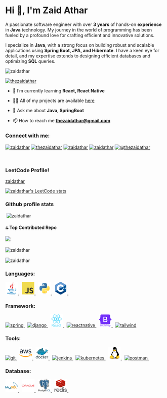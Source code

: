 <h1>Hi 👋, I'm Zaid Athar</h1>
<p>
  
  A passionate software engineer with over **3 years** of hands-on **experience** in **Java** technology. My journey in the world of programming has been fueled by a profound love for crafting efficient and innovative solutions.
</p>
<p> 
  
  I specialize in **Java**, with a strong focus on building robust and scalable applications using **Spring Boot, JPA, and Hibernate**. I have a keen eye for detail, and my expertise extends to designing efficient databases and optimizing **SQL** queries.
</p>
<p align="left"> <img src="https://komarev.com/ghpvc/?username=zaidathar&label=Profile%20views&color=0e75b6&style=flat" alt="zaidathar" /> </p>

<p align="left"> <a href="https://twitter.com/thezaidathar" target="blank"><img src="https://img.shields.io/twitter/follow/thezaidathar?logo=twitter&style=for-the-badge" alt="thezaidathar" /></a> </p>

- 🌱 I’m currently learning **React, React Native**

- 👨‍💻 All of my projects are available [here](https://github.com/zaidathar?tab=repositories)

- 💬 Ask me about **Java, SpringBoot**

- 📫 How to reach me **thezaidathar@gmail.com**

<h3 align="left">Connect with me:</h3>
<p align="left">
<a href="https://linkedin.com/in/zaidathar" target="blank"><img align="center" src="https://raw.githubusercontent.com/rahuldkjain/github-profile-readme-generator/master/src/images/icons/Social/linked-in-alt.svg" alt="zaidathar" height="30" width="40" /></a>
<a href="https://twitter.com/thezaidathar" target="blank"><img align="center" src="https://raw.githubusercontent.com/rahuldkjain/github-profile-readme-generator/master/src/images/icons/Social/twitter.svg" alt="thezaidathar" height="30" width="40" /></a>
<a href="https://www.hackerrank.com/zaidathar" target="blank"><img align="center" src="https://raw.githubusercontent.com/rahuldkjain/github-profile-readme-generator/master/src/images/icons/Social/hackerrank.svg" alt="zaidathar" height="30" width="40" /></a>
<a href="https://www.leetcode.com/zaidathar" target="blank"><img align="center" src="https://raw.githubusercontent.com/rahuldkjain/github-profile-readme-generator/master/src/images/icons/Social/leet-code.svg" alt="zaidathar" height="30" width="40" /></a>
<a href="https://hashnode.com/@thezaidathar" target="blank"><img align="center" src="https://raw.githubusercontent.com/rahuldkjain/github-profile-readme-generator/master/src/images/icons/Social/hashnode.svg" alt="@thezaidathar" height="30" width="40" /></a>
</p>
<br>

<h3>LeetCode Profile!</h3>

[zaidathar](https://leetcode.com/zaidathar)

[![zaidathar's LeetCode stats](https://leetcode-stats-six.vercel.app/api?username=zaidathar&theme=dark)](https://github.com/KnlnKS/leetcode-stats)

<h3>Github profile stats</h3>

<p>&nbsp;<img align="center" src="https://github-readme-stats.vercel.app/api?username=zaidathar&show_icons=true&locale=en" alt="zaidathar" /></p>


<h4>🔝 Top Contributed Repo </h4> 

![](https://github-contributor-stats.vercel.app/api?username=zaidathar&limit=5&theme=flat&combine_all_yearly_contributions=true)
<p><img align="center" src="https://github-readme-streak-stats.herokuapp.com/?user=zaidathar&" alt="zaidathar" /></p>
<p><img align="center" src="https://github-readme-stats.vercel.app/api/top-langs?username=zaidathar&show_icons=true&locale=en&layout=compact" alt="zaidathar" width="400" height="400" /></p>


<h3 align="left">Languages:</h3>
<p align="left">
  <a href="https://www.java.com" target="_blank" rel="noreferrer"> <img src="https://raw.githubusercontent.com/devicons/devicon/master/icons/java/java-original.svg" alt="java" width="40" height="40"/> </a> &nbsp;
  <a href="https://developer.mozilla.org/en-US/docs/Web/JavaScript" target="_blank" rel="noreferrer"> <img src="https://raw.githubusercontent.com/devicons/devicon/master/icons/javascript/javascript-original.svg" alt="javascript" width="40" height="40"/> </a> &nbsp;
  <a href="https://www.python.org" target="_blank" rel="noreferrer"> <img src="https://raw.githubusercontent.com/devicons/devicon/master/icons/python/python-original.svg" alt="python" width="40" height="40"/> </a> &nbsp;
  <a href="https://www.w3schools.com/cpp/" target="_blank" rel="noreferrer"> <img src="https://raw.githubusercontent.com/devicons/devicon/master/icons/cplusplus/cplusplus-original.svg" alt="cplusplus" width="40" height="40"/> </a> &nbsp;
</p>
<h3 align="left">Framework:</h3>
<p align="left">
  <a href="https://spring.io/" target="_blank" rel="noreferrer"> <img src="https://www.vectorlogo.zone/logos/springio/springio-icon.svg" alt="spring" width="40" height="40"/> </a> &nbsp;
  <a href="https://www.djangoproject.com/" target="_blank" rel="noreferrer"> <img src="https://cdn.worldvectorlogo.com/logos/django.svg" alt="django" width="40" height="40"/> </a> &nbsp;
  <a href="https://reactjs.org/" target="_blank" rel="noreferrer"> <img src="https://raw.githubusercontent.com/devicons/devicon/master/icons/react/react-original-wordmark.svg" alt="react" width="40" height="40"/> </a> &nbsp;
  <a href="https://reactnative.dev/" target="_blank" rel="noreferrer"> <img src="https://reactnative.dev/img/header_logo.svg" alt="reactnative" width="40" height="40"/> </a> &nbsp;
  <a href="https://getbootstrap.com" target="_blank" rel="noreferrer"> <img src="https://raw.githubusercontent.com/devicons/devicon/master/icons/bootstrap/bootstrap-plain-wordmark.svg" alt="bootstrap" width="40" height="40"/> </a> &nbsp;
  <a href="https://tailwindcss.com/" target="_blank" rel="noreferrer"> <img src="https://www.vectorlogo.zone/logos/tailwindcss/tailwindcss-icon.svg" alt="tailwind" width="40" height="40"/> </a> 
</p>
<h3 align="left">Tools:</h3>
<p align="left">
  <a href="https://git-scm.com/" target="_blank" rel="noreferrer"> <img src="https://www.vectorlogo.zone/logos/git-scm/git-scm-icon.svg" alt="git" width="40" height="40"/> </a> &nbsp; 
  <a href="https://aws.amazon.com" target="_blank" rel="noreferrer"> <img src="https://raw.githubusercontent.com/devicons/devicon/master/icons/amazonwebservices/amazonwebservices-original-wordmark.svg" alt="aws" width="40" height="40"/> </a> &nbsp; 
  <a href="https://www.docker.com/" target="_blank" rel="noreferrer"> <img src="https://raw.githubusercontent.com/devicons/devicon/master/icons/docker/docker-original-wordmark.svg" alt="docker" width="40" height="40"/> </a> &nbsp;
  <a href="https://www.jenkins.io" target="_blank" rel="noreferrer"> <img src="https://www.vectorlogo.zone/logos/jenkins/jenkins-icon.svg" alt="jenkins" width="40" height="40"/> </a> &nbsp;
  <a href="https://kubernetes.io" target="_blank" rel="noreferrer"> <img src="https://www.vectorlogo.zone/logos/kubernetes/kubernetes-icon.svg" alt="kubernetes" width="40" height="40"/> </a> &nbsp;
  <a href="https://www.linux.org/" target="_blank" rel="noreferrer"> <img src="https://raw.githubusercontent.com/devicons/devicon/master/icons/linux/linux-original.svg" alt="linux" width="40" height="40"/> </a> &nbsp;
  <a href="https://postman.com" target="_blank" rel="noreferrer"> <img src="https://www.vectorlogo.zone/logos/getpostman/getpostman-icon.svg" alt="postman" width="40" height="40"/> </a> &nbsp;
  
</p>
<h3 align="left">Database:</h3>
<p align="left">
  <a href="https://www.mysql.com/" target="_blank" rel="noreferrer"> <img src="https://raw.githubusercontent.com/devicons/devicon/master/icons/mysql/mysql-original-wordmark.svg" alt="mysql" width="40" height="40"/> </a> &nbsp;
  <a href="https://www.oracle.com/" target="_blank" rel="noreferrer"> <img src="https://raw.githubusercontent.com/devicons/devicon/master/icons/oracle/oracle-original.svg" alt="oracle" width="40" height="40"/> </a> &nbsp;
  <a href="https://www.postgresql.org" target="_blank" rel="noreferrer"> <img src="https://raw.githubusercontent.com/devicons/devicon/master/icons/postgresql/postgresql-original-wordmark.svg" alt="postgresql" width="40" height="40"/> </a> &nbsp;
   <a href="https://redis.io" target="_blank" rel="noreferrer"> <img src="https://raw.githubusercontent.com/devicons/devicon/master/icons/redis/redis-original-wordmark.svg" alt="redis" width="40" height="40"/> </a> &nbsp; 
  
</p>


